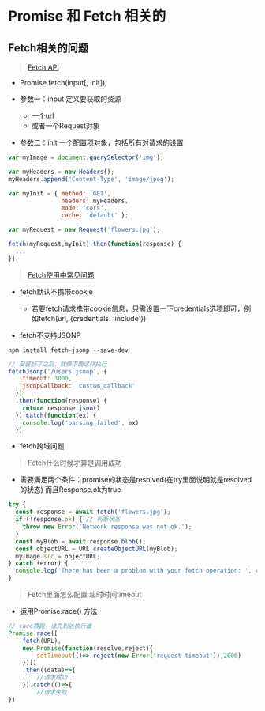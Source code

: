 # Promise 和 Fetch 相关的

## Fetch相关的问题

> [Fetch API](https://developer.mozilla.org/en-US/docs/Web/API/Fetch_API/Using_Fetch)

- Promise<Response> fetch(input[, init]);
- 参数一：input 定义要获取的资源
  - 一个url
  - 或者一个Request对象

- 参数二：init 一个配置项对象，包括所有对请求的设置

```js
var myImage = document.querySelector('img');

var myHeaders = new Headers();
myHeaders.append('Content-Type', 'image/jpeg');

var myInit = { method: 'GET',
               headers: myHeaders,
               mode: 'cors',
               cache: 'default' };

var myRequest = new Request('flowers.jpg');

fetch(myRequest,myInit).then(function(response) {
  ...
})
```

> [Fetch使用中常见问题](https://segmentfault.com/a/1190000008484070)

- fetch默认不携带cookie
  - 若要fetch请求携带cookie信息，只需设置一下credentials选项即可，例如fetch(url, {credentials: 'include'})

- fetch不支持JSONP

```shell
npm install fetch-jsonp --save-dev
```

```js
// 安装好了之后，就像下面这样执行
fetchJsonp('/users.jsonp', {
    timeout: 3000,
    jsonpCallback: 'custom_callback'
  })
  .then(function(response) {
    return response.json()
  }).catch(function(ex) {
    console.log('parsing failed', ex)
  })
```

- fetch跨域问题

> Fetch什么时候才算是调用成功

- 需要满足两个条件：promise的状态是resolved(在try里面说明就是resolved的状态) 而且Response.ok为true

```js
try {
  const response = await fetch('flowers.jpg');
  if (!response.ok) { // 判断状态
    throw new Error('Network response was not ok.');
  }
  const myBlob = await response.blob();
  const objectURL = URL.createObjectURL(myBlob);
  myImage.src = objectURL;
} catch (error) {
  console.log('There has been a problem with your fetch operation: ', error.message);
}
```

> Fetch里面怎么配置 超时时间timeout

- 运用Promise.race() 方法

```js
// race赛跑，谁先到达执行谁
Promise.race([
    fetch(URL),
    new Promise(function(resolve,reject){
        setTimeout(()=> reject(new Error('request timeout')),2000)
    })])
    .then((data)=>{
        //请求成功
    }).catch(()=>{
        //请求失败
})
```
